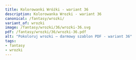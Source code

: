 ```yaml
---
title: Kolorowanki Wróżki - wariant 36
description: Kolorowanka Wrozki - wariant 36
canonical: /fantasy/wrozki/
variant_of: wrozki
image: /fantasy/wrozki/36/wrozki-36.svg
pdf: /fantasy/wrozki/36/wrozki-36.pdf
alt: "Pokoloruj wrozki – darmowy szablon PDF - wariant 36"
tags:
- fantasy
- wrozki
---
```

